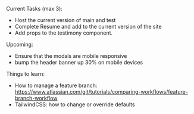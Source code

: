 Current Tasks (max 3): 
- Host the current version of main and test
- Complete Resume and add to the current version of the site 
- Add props to the testimony component.

Upcoming: 
- Ensure that the modals are mobile responsive
- bump the header banner up 30% on mobile devices 


Things to learn: 
- How to manage a feature branch: https://www.atlassian.com/git/tutorials/comparing-workflows/feature-branch-workflow
- TailwindCSS: how to change or override defaults